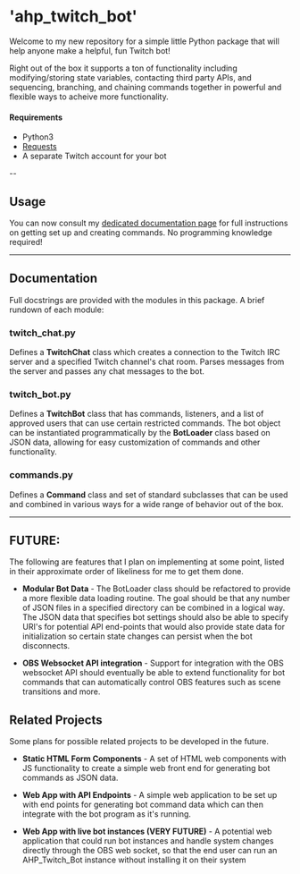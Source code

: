 # 'ahp_twitch_bot'

Welcome to my new repository for a simple little
Python package that will help anyone make a helpful,
fun Twitch bot! 

Right out of the box it supports a ton of functionality including
modifying/storing state variables, contacting third party APIs,
and sequencing, branching, and chaining commands together in
powerful and flexible ways to acheive more functionality.

#### Requirements

* Python3
* [Requests](https://pypi.org/project/requests/)
* A separate Twitch account for your bot

--

## Usage

You can now consult my [dedicated documentation page](https://wstrother.github.io/ahp_twitch_bot_site/) for full instructions on getting set up and creating commands. No programming knowledge required!

---

## Documentation

Full docstrings are provided with the modules in this package. A brief
rundown of each module:

### twitch_chat.py

Defines a **TwitchChat** class which creates a connection to the
Twitch IRC server and a specified Twitch channel's chat room. Parses
messages from the server and passes any chat messages to the bot.

### twitch_bot.py

Defines a **TwitchBot** class that has commands, listeners, and a
list of approved users that can use certain restricted commands. The
bot object can be instantiated programmatically by the **BotLoader**
class based on JSON data, allowing for easy customization of commands
and other functionality.

### commands.py

Defines a **Command** class and set of standard subclasses that can
be used and combined in various ways for a wide range of behavior out
of the box.

---

## FUTURE:

The following are features that I plan on implementing at some point, listed
in their approximate order of likeliness for me to get them done.

* **Modular Bot Data** - The BotLoader class should be refactored to provide
a more flexible data loading routine. The goal should be that any number of
JSON files in a specified directory can be combined in a logical way. The
JSON data that specifies bot settings should also be able to specify URI's
for potential API end-points that would also provide state data for initialization so certain state changes can persist when the bot disconnects.


* **OBS Websocket API integration** - Support for integration with the OBS
websocket API should eventually be able to extend functionality for bot
commands that can automatically control OBS features such as scene transitions
and more.

## Related Projects

Some plans for possible related projects to be developed in the future.

* **Static HTML Form Components** - A set of HTML web components with JS functionality
to create a simple web front end for generating bot commands as JSON data.

* **Web App with API Endpoints** - A simple web application to be set up with
end points for generating bot command data which can then integrate with the
bot program as it's running.

* **Web App with live bot instances (VERY FUTURE)** - A potential web 
application that could run bot instances and handle system changes directly
through the OBS web socket, so that the end user can run an AHP_Twitch_Bot
instance without installing it on their system
